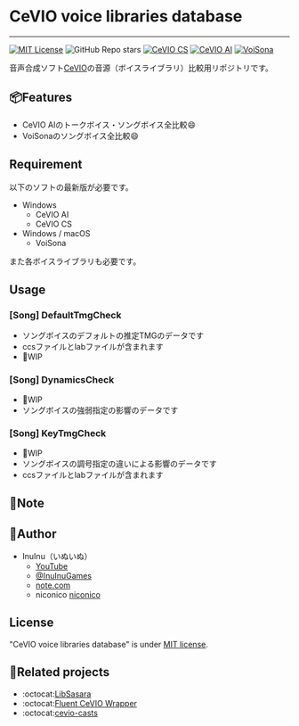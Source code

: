 # CeVIO voice libraries database



----
[![MIT License](http://img.shields.io/badge/license-MIT-blue.svg?style=flat)](LICENSE) ![GitHub Repo stars](https://img.shields.io/github/stars/InuInu2022/CeVIOVoiceLibDB?label=%E2%98%85&logo=github)
[![CeVIO CS](https://img.shields.io/badge/CeVIO_Creative_Studio-7.0-d08cbb.svg?logo=&style=flat)](https://cevio.jp/) [![CeVIO AI](https://img.shields.io/badge/CeVIO_AI-8.4-lightgray.svg?logo=&style=flat)](https://cevio.jp/) [![VoiSona](https://img.shields.io/badge/VoiSona-1.2-53abdb.svg?logo=&style=flat)](https://voisona.com/)

音声合成ソフト[CeVIO](https://cevio.jp/)の音源（ボイスライブラリ）比較用リポジトリです。

<!--
## DEMO
-->

## 📦Features

* CeVIO AIのトークボイス・ソングボイス全比較:smile:
* VoiSonaのソングボイス全比較:smile:

## Requirement

以下のソフトの最新版が必要です。

* Windows
  * CeVIO AI
  * CeVIO CS
* Windows / macOS
  * VoiSona

また各ボイスライブラリも必要です。

<!--
## Installation
解析ツールを用意したら載せる
-->

## Usage

### [Song] DefaultTmgCheck

* ソングボイスのデフォルトの推定TMGのデータです
* ccsファイルとlabファイルが含まれます
* :construction_worker:WIP

### [Song] DynamicsCheck

* :construction_worker:WIP
* ソングボイスの強弱指定の影響のデータです

### [Song] KeyTmgCheck

* :construction_worker:WIP
* ソングボイスの調号指定の違いによる影響のデータです
* ccsファイルとlabファイルが含まれます

## 📓Note



## :dog:Author

* InuInu（いぬいぬ）
  * [YouTube](https://bit.ly/InuInuMusic)
  * [@InuInuGames](https://twitter.com/InuInuGames)
  * [note.com](https://note.com/inuinu_)
  * niconico [niconico](https://nico.ms/user/98013232)

## License

"CeVIO voice libraries database" is under [MIT license](https://en.wikipedia.org/wiki/MIT_License).

## :link:Related projects

* :octocat:[LibSasara](https://github.com/InuInu2022/LibSasara)
* :octocat:[Fluent CeVIO Wrapper](https://github.com/InuInu2022/FluentCeVIOWrapper)
* :octocat:[cevio-casts](https://github.com/InuInu2022/cevio-casts)
